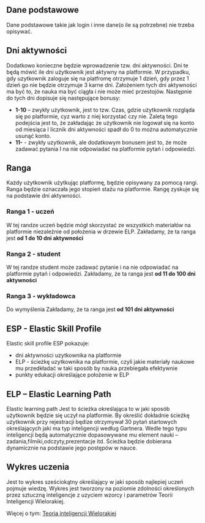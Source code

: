 ## Dane podstawowe
Dane podstawowe takie jak login i inne dane(o ile są potrzebne) nie trzeba opisywać.

## Dni aktywności
Dodatkowo konieczne będzie wprowadzenie tzw. dni aktywności. Dni te będą mówić ile dni użytkownik jest aktywny na platformie. W przypadku, gdy uzytkownik zaloguje się na platfromę otrzymuje 1 dzień, gdy przez 1 dzień go nie będzie otrzymuje 3 karne dni. Założeniem tych dni aktywności ma być to, że nauka ma być ciągła i nie może mieć przestojów.
Następnie do tych dni dopisuje się następujące bonusy:
* **1-10** – zwykły użytkownik, jest to tzw. Czas, gdzie użytkownik rozgląda się po platformie, cyz warto z niej korzystać czy nie. Zaletą tego podejścia jest to, że zakładając że użytkownik nie logował się na konto od miesiąca I licznik dni aktywności spadł do 0 to można automatycznie usunąć konto.
* **11-** - zwykły uzytkownik, ale dodatkowym bonusem jest to, że może zadawać pytania I na nie odpowiadać na platformie pytań i odpowiedzi.

## Ranga
Każdy użytkownik użytkując platformę, będzie opisywany za pomocą rangi. Ranga będzie oznaczała jego stopień stażu na platformie. Rangę zyskuje się na podstawie dni aktywności.

### Ranga 1 - uczeń
W tej randze uczeń będzie mógł skorzystać ze wszystkich materiałów na platformie niezależnie od położenia w drzewie ELP.
Zakładamy, że ta ranga jest **od 1 do 10 dni aktywności**

### Ranga 2 - student
W tej randze student może zadawać pytanie i na nie odpowiadać na platformie pytań i odpowiedzi.
Zakładamy, że ta ranga jest **od 11 do 100 dni aktywności**

### Ranga 3 - wykładowca
Do wymyślenia
Zakładamy, że ta ranga jest **od 101 dni aktywności**


## ESP - Elastic Skill Profile
Elastic skill profile
ESP pokazuje:
- dni aktywności uzytkownika na platformie
- ELP - ścieżkę uzytkownika na platformie, czyli jakie materiały naukowe mu przedkładać w taki sposób by nauka przebiegała efektywnie
- punkty edukacji określające położenie w ELP


## ELP – Elastic Learning Path
Elastic learning path
Jest to ścieżka określająca to w jaki sposób użytkownik będzie się uczył na platformie. By określić dokładnie ścieżkę użytkownik przy rejestracji będize otrzymywał 30 pytań startowych określających jaki ma typ inteligencji według Gartnera. Wedle tego typu inteligencji będą automatycznie dopasowywane mu element nauki – zadania,filmiki,odczyty,prezentacje itd. Ścieżka będzie dobierana dynamicznie na podstawie jego postępów w nauce.

## Wykres uczenia
Jest to wykres sześciokątny określający w jaki sposób najlepiej uczeń pojmuje wiedzę. Wykres jest tworzony na poziomie zdolności określonych przez sztuczną inteligencje z uzyciem wzorcy i parametrów Teorii Inteligencji Wielorakiej.

Więcej o tym: [Teoria inteligencji Wielorakiej](..\PsychologiaEdukacji.md)

